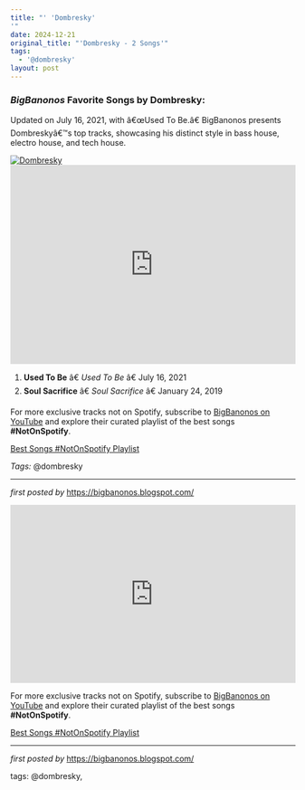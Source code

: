```yaml
---
title: "' 'Dombresky'
'"
date: 2024-12-21
original_title: "'Dombresky - 2 Songs'"
tags:
  - '@dombresky'
layout: post
---
```

<h3><em>BigBanonos</em> Favorite Songs by Dombresky:</h3> <p>Updated on July 16, 2021, with â€œUsed To Be.â€ BigBanonos presents Dombreskyâ€™s top tracks, showcasing his distinct style in bass house, electro house, and tech house.</p> <!--Image-->
<div class="separator"> <a href="https://cdn.sanity.io/images/pge26oqu/production/393ae9febe6e0c9e52640be9adea566228e02382-1920x1080.jpg?rect=0,60,1920,960&w=2048&h=1024" > <img alt="Dombresky" src="https://cdn.sanity.io/images/pge26oqu/production/393ae9febe6e0c9e52640be9adea566228e02382-1920x1080.jpg?rect=0,60,1920,960&w=2048&h=1024" /> </a>
</div> <!--Spotify Playlist Embed-->
<iframe allow="autoplay; clipboard-write; encrypted-media; fullscreen; picture-in-picture" allowfullscreen="" frameborder="0" height="352" loading="lazy" src="https://open.spotify.com/embed/playlist/5TmdvX9HEDCQduOd9NnAmP?utm_source=generator" width="100%"></iframe> <!--Song Listings-->
<ol> <li><strong>Used To Be</strong> â€ <em>Used To Be</em> â€ July 16, 2021</li> <li><strong>Soul Sacrifice</strong> â€ <em>Soul Sacrifice</em> â€ January 24, 2019</li>
</ol> <!--Subscribe and Playlist Links-->
<div> <p>For more exclusive tracks not on Spotify, subscribe to <a href="https://www.youtube.com/@BigBanonos" target="_blank">BigBanonos on YouTube</a> and explore their curated playlist of the best songs <strong>#NotOnSpotify</strong>.</p> <p><a href="https://www.youtube.com/playlist?list=PLtuNtuTatqI0kFahUCbtbfenC_ET5O_tr" target="_blank">Best Songs #NotOnSpotify Playlist</a></p>
</div> <!--Tags for featured artists-->
<p><em>Tags:</em> @dombresky</p> <hr /> <p><em>first posted by</em> <a href="https://bigbanonos.blogspot.com/" rel="noopener" target="_new">https://bigbanonos.blogspot.com/</a></p> <iframe allow="accelerometer; autoplay; encrypted-media; gyroscope; picture-in-picture" allowfullscreen="" frameborder="0" height="315" src="https://www.youtube.com/embed/videoseries?list=PLtuNtuTatqI2c2CID1YSpQIO2eztq1V20" width="100%"></iframe>

<!--Subscribe and Playlist Links-->
<div>
    <p>For more exclusive tracks not on Spotify, subscribe to <a href="https://www.youtube.com/@BigBanonos" target="_blank">BigBanonos on YouTube</a> and explore their curated playlist of the best songs <strong>#NotOnSpotify</strong>.</p>
    <p><a href="https://www.youtube.com/playlist?list=PLtuNtuTatqI0kFahUCbtbfenC_ET5O_tr" target="_blank">Best Songs #NotOnSpotify Playlist<br /></a></p></div>

<hr />

<p><em>first posted by</em> <a href="https://bigbanonos.blogspot.com/" rel="noopener" target="_new">https://bigbanonos.blogspot.com/</a></p>

<p>tags: @dombresky,</p>
